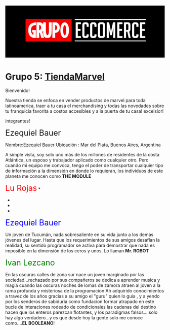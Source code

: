 

![](Imagenes/Readme.jpg)


# Grupo 5: [TiendaMarvel][website]

Bienvenido!

Nuestra tienda se enfoca en vender productos de marvel para toda latinoamerica, traer a tu casa el merchandising y todas las novedades sobre tu franquicia favorita a costos accesibles y a la puerta de tu casa! excelsior!



integrantes!


<span style="font-size:25px">Ezequiel Bauer</span>

Nombre:Ezequiel Bauer
Ubicación : Mar del Plata, Buenos Aires, Argentina

A simple vista, soy solo uno más de los millones de residentes de la costa Atlántica, un esposo y trabajador aplicado como cualquier otro. Pero cuando mí equipo me convoca, tengo el poder de transportar cualquier tipo de información a la dimensión en donde lo requieran, los individuos de este planeta me conocen como **THE MODULE**


<span style="font-size:25px;color:red">Lu Rojas</span>
*

*

*

*

<span style="font-size:25px;color:Blue">Ezequiel Bauer</span>

Un joven de Tucumán, nada sobresaliente en su vida junto a los demás jóvenes del lugar. Hasta que los requerimientos de sus amigos desafían la realidad, su sentido programador se activa para demostrar que nada es imposible en la dimensión de los ceros y unos. Lo llaman **Mr. ROBOT**



<span style="font-size:25px;color:Green">Ivan Lezcano</span>

En las oscuras calles de zona sur nace un joven marginado por las sociedad...rechazado por sus compañeros se dedica a aprender musica y magia cuando las oscuras noches de lomas de zamora atraen al joven a la rama profunda y misteriosa de la programacion
Ah adquirido conocimientos a travez de los años gracias a su amigo el "guru" quien lo guia , y a yendo por los senderos de sabiduria como fundacion formar
atrapado en este bucle de interaciones rodeado de condicionales las cadenas del destino hacen que los enteros parezcan flotantes, y los paradigmas falsos....solo hay algo verdadero...y es que desde hoy la gente solo me conoce como....**EL BOOLEANO**!













[website]:https://tienda-marvel-la.netlify.app/
